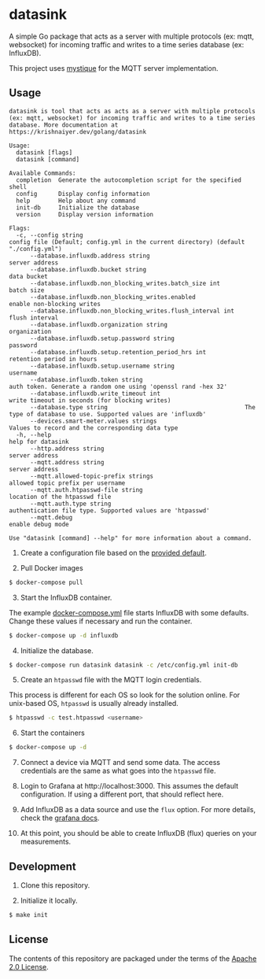 # datasink

A simple Go package that acts as a server with multiple protocols (ex: mqtt, websocket) for incoming traffic and writes to a time series database (ex: InfluxDB).

This project uses [mystique](https://github.com/TheThingsIndustries/mystique) for the MQTT server implementation.

## Usage

```
datasink is tool that acts as acts as a server with multiple protocols (ex: mqtt, websocket) for incoming traffic and writes to a time series database. More documentation at https://krishnaiyer.dev/golang/datasink

Usage:
  datasink [flags]
  datasink [command]

Available Commands:
  completion  Generate the autocompletion script for the specified shell
  config      Display config information
  help        Help about any command
  init-db     Initialize the database
  version     Display version information

Flags:
  -c, --config string                                              config file (Default; config.yml in the current directory) (default "./config.yml")
      --database.influxdb.address string                           server address
      --database.influxdb.bucket string                            data bucket
      --database.influxdb.non_blocking_writes.batch_size int       batch size
      --database.influxdb.non_blocking_writes.enabled              enable non-blocking writes
      --database.influxdb.non_blocking_writes.flush_interval int   flush interval
      --database.influxdb.organization string                      organization
      --database.influxdb.setup.password string                    password
      --database.influxdb.setup.retention_period_hrs int           retention period in hours
      --database.influxdb.setup.username string                    username
      --database.influxdb.token string                             auth token. Generate a random one using 'openssl rand -hex 32'
      --database.influxdb.write_timeout int                        write timeout in seconds (for blocking writes)
      --database.type string                                       The type of database to use. Supported values are 'influxdb'
      --devices.smart-meter.values strings                         Values to record and the corresponding data type
  -h, --help                                                       help for datasink
      --http.address string                                        server address
      --mqtt.address string                                        server address
      --mqtt.allowed-topic-prefix strings                          allowed topic prefix per username
      --mqtt.auth.htpasswd-file string                             location of the htpasswd file
      --mqtt.auth.type string                                      authentication file type. Supported values are 'htpasswd'
      --mqtt.debug                                                 enable debug mode

Use "datasink [command] --help" for more information about a command.
```

1. Create a configuration file based on the [provided default](./config.yml).

2. Pull Docker images

```bash
$ docker-compose pull
```

3. Start the InfluxDB container.

The example [docker-compose.yml](./docker-compose.yml) file starts InfluxDB with some defaults. Change these values if necessary and run the container.

```bash
$ docker-compose up -d influxdb
```

4. Initialize the database.

```bash
$ docker-compose run datasink datasink -c /etc/config.yml init-db
```

5. Create an `htpasswd` file with the MQTT login credentials.

This process is different for each OS so look for the solution online. For unix-based OS, `htpasswd` is usually already installed.

```bash
$ htpasswd -c test.htpasswd <username>
```

6. Start the containers

```bash
$ docker-compose up -d
```

7. Connect a device via MQTT and send some data. The access credentials are the same as what goes into the `htpasswd` file.

8. Login to Grafana at http://localhost:3000. This assumes the default configuration. If using a different port, that should reflect here.

9. Add InfluxDB as a data source and use the `flux` option. For more details, check the [grafana docs](https://grafana.com/docs/grafana/latest/datasources/influxdb/).

10. At this point, you should be able to create InfluxDB (flux) queries on your measurements.

## Development

1. Clone this repository.

2. Initialize it locally.

```bash
$ make init
```

## License

The contents of this repository are packaged under the terms of the [Apache 2.0 License](./LICENSE).
